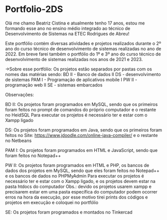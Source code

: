 # Portfolio-2DS

Olá me chamo Beatriz Cistina e atualmente tenho 17 anos, estou me formando esse ano no ensino médio integrado ao técnico de Desenvolvimento de Sistemas na ETEC Rodrigues de Abreu! 

Este portfólio contém diversas atividades e projetos realizados durante o 2º ano do curso técnico de desenvolvimento de sistemas realizadas no ano de 2022.
Em breve farei também o portfólio do 1º e 3º ano do curso técnico de desenvolvimento de sistemas realizadas nos anos de 2021 e 2023.

->Sobre esse portfólio:
Os projetos estão separados por pastas com os nomes das matérias sendo:
BD II - Banco de dados II
DS - desenvolvimento de sistemas
PAM I - Programação de aplicativos mobile I
PW II - programação web II
SE - sistemas embarcados

Observações:

BD II:
Os projetos foram programados em MySQL, sendo que os primeiros foram feitos no prompt de comandos do próprio computador e o restante no HeidSQL
Para executar os projetos é necessário ter e estar com o Xampp ligado

DS:
Os projetos foram programados em Java, sendo que os primeiros foram feitos no Site: https://www.jdoodle.com/online-java-compiler/ e o restante no Netbeans

PAM I:
Os projetos foram programados em HTML e JavaScript, sendo que foram feitos no Notepad++

PW II:
Os projetos foram programados em HTML e PHP, os bancos de dados dos projetos em MySQL, sendo que eles foram feitos no Notepad++ e os bancos de dados no PHPMyAdmin
Para executar os projetos é necessário ter e estar com o Xampp ligado, e os projetos devem estar na pasta htdocs do computador
Obs.: devido os projetos usarem xampp e precisarem estar em uma pasta específica do computador podem ocorrer erros na hora da execução, por esse motivo tirei prints dos códigos e projetos em execução e coloquei no portfólio

SE:
Os projetos foram programados e montados no Tinkercad
